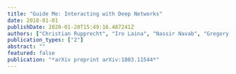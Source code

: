 ```yaml
---
title: "Guide Me: Interacting with Deep Networks"
date: 2018-01-01
publishDate: 2020-01-20T15:49:16.487241Z
authors: ["Christian Rupprecht", "Iro Laina", "Nassir Navab", "Gregory D. Hager", "Federico Tombari"]
publication_types: ["2"]
abstract: ""
featured: false
publication: "*arXiv preprint arXiv:1803.11544*"
---
```


